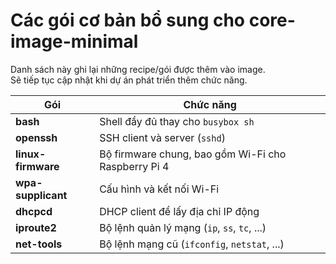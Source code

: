 # Các gói cơ bản bổ sung cho core-image-minimal

Danh sách này ghi lại những recipe/gói được thêm vào image.  
Sẽ tiếp tục cập nhật khi dự án phát triển thêm chức năng.

| Gói                | Chức năng                                   |
|---------------------|---------------------------------------------|
| **bash**           | Shell đầy đủ thay cho `busybox sh`          |
| **openssh**        | SSH client và server (`sshd`)                |
| **linux-firmware** | Bộ firmware chung, bao gồm Wi-Fi cho Raspberry Pi 4 |
| **wpa-supplicant** | Cấu hình và kết nối Wi-Fi                    |
| **dhcpcd**         | DHCP client để lấy địa chỉ IP động           |
| **iproute2**       | Bộ lệnh quản lý mạng (`ip`, `ss`, `tc`, ...) |
| **net-tools**      | Bộ lệnh mạng cũ (`ifconfig`, `netstat`, ...) |